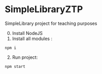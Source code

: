 # SimpleLibraryZTP
SimpleLibrary project for teaching purposes

0. Install NodeJS
1. Install all modules :

```npm i```

2. Run project:

```npm start```
